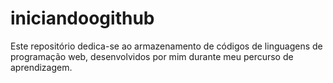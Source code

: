 # iniciandoogithub
Este repositório dedica-se ao armazenamento de códigos de linguagens de programação web, desenvolvidos por mim durante meu percurso de aprendizagem.

